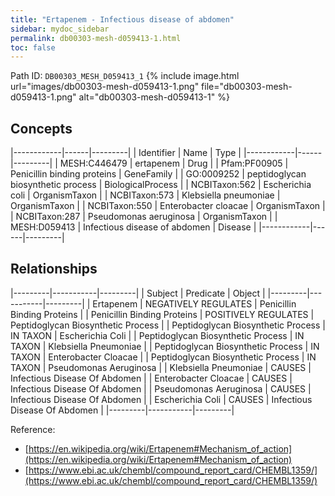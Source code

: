 ```yaml
---
title: "Ertapenem - Infectious disease of abdomen"
sidebar: mydoc_sidebar
permalink: db00303-mesh-d059413-1.html
toc: false 
---
```



Path ID: `DB00303_MESH_D059413_1`
{% include image.html url="images/db00303-mesh-d059413-1.png" file="db00303-mesh-d059413-1.png" alt="db00303-mesh-d059413-1" %}

## Concepts

|------------|------|---------|
| Identifier | Name | Type    |
|------------|------|---------|
| MESH:C446479 | ertapenem | Drug |
| Pfam:PF00905 | Penicillin binding proteins | GeneFamily |
| GO:0009252 | peptidoglycan biosynthetic process | BiologicalProcess |
| NCBITaxon:562 | Escherichia coli | OrganismTaxon |
| NCBITaxon:573 | Klebsiella pneumoniae | OrganismTaxon |
| NCBITaxon:550 | Enterobacter cloacae | OrganismTaxon |
| NCBITaxon:287 | Pseudomonas aeruginosa | OrganismTaxon |
| MESH:D059413 | Infectious disease of abdomen | Disease |
|------------|------|---------|

## Relationships

|---------|-----------|---------|
| Subject | Predicate | Object  |
|---------|-----------|---------|
| Ertapenem | NEGATIVELY REGULATES | Penicillin Binding Proteins |
| Penicillin Binding Proteins | POSITIVELY REGULATES | Peptidoglycan Biosynthetic Process |
| Peptidoglycan Biosynthetic Process | IN TAXON | Escherichia Coli |
| Peptidoglycan Biosynthetic Process | IN TAXON | Klebsiella Pneumoniae |
| Peptidoglycan Biosynthetic Process | IN TAXON | Enterobacter Cloacae |
| Peptidoglycan Biosynthetic Process | IN TAXON | Pseudomonas Aeruginosa |
| Klebsiella Pneumoniae | CAUSES | Infectious Disease Of Abdomen |
| Enterobacter Cloacae | CAUSES | Infectious Disease Of Abdomen |
| Pseudomonas Aeruginosa | CAUSES | Infectious Disease Of Abdomen |
| Escherichia Coli | CAUSES | Infectious Disease Of Abdomen |
|---------|-----------|---------|

Reference: 
  - [https://en.wikipedia.org/wiki/Ertapenem#Mechanism_of_action](https://en.wikipedia.org/wiki/Ertapenem#Mechanism_of_action)
  - [https://www.ebi.ac.uk/chembl/compound_report_card/CHEMBL1359/](https://www.ebi.ac.uk/chembl/compound_report_card/CHEMBL1359/)

